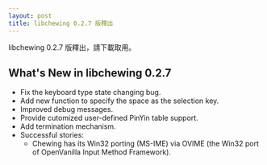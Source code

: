 ```yaml
---
layout: post
title: libchewing 0.2.7 版釋出
---
```

libchewing 0.2.7 版釋出，請下載取用。

What's New in libchewing 0.2.7
----------------------------------------------------------
* Fix the keyboard type state changing bug.
* Add new function to specify the space as the selection key.
* Improved debug messages.
* Provide cutomized user-defined PinYin table support.
* Add termination mechanism.
* Successful stories:
    - Chewing has its Win32 porting (MS-IME) via OVIME (the Win32 port of OpenVanilla Input Method Framework).
